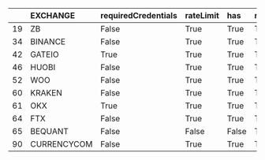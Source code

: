 |    | EXCHANGE    | requiredCredentials   | rateLimit   | has   | margin   | fetchBorrowRate   |
|---:|:------------|:----------------------|:------------|:------|:---------|:------------------|
| 19 | ZB          | False                 | True        | True  | True     | True              |
| 34 | BINANCE     | False                 | True        | True  | True     | True              |
| 42 | GATEIO      | True                  | True        | True  | True     | False             |
| 46 | HUOBI       | False                 | True        | True  | True     | True              |
| 52 | WOO         | False                 | True        | True  | True     |                   |
| 60 | KRAKEN      | False                 | True        | True  | True     | False             |
| 61 | OKX         | True                  | True        | True  | True     | True              |
| 64 | FTX         | False                 | True        | True  | True     | True              |
| 65 | BEQUANT     | False                 | False       | False | True     | True              |
| 90 | CURRENCYCOM | False                 | True        | True  | True     |                   |